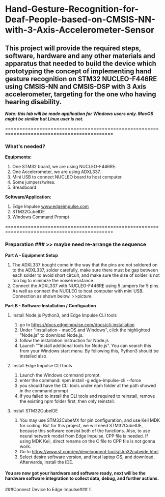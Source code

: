 # Hand-Gesture-Recognition-for-Deaf-People-based-on-CMSIS-NN-with-3-Axis-Accelerometer-Sensor #


## This project will provide the required steps, software, hardware and any other materials and apparatus that needed to build the device which prototyping the concept of implementing hand gesture recognition on STM32 NUCLEO-F446RE using CMSIS-NN and CMSIS-DSP with 3 Axis accelerometer, targeting for the one who having hearing disability. ##

***Note: this lab will be made application for Windows users only. MacOS might be similar but Linux user is not.***

============================================================================================

### What's needed? ###

**Equipments:**
1. One STM32 board, we are using NUCLEO-F446RE.
2. One Accelerometer, we are using ADXL337.
3. Mini USB to connect NUCLEO board to host computer.
4. Some jumpers/wires.
5. Breadboard

**Software/Application:**
1. Edge Impulse www.edgeimpulse.com
2. STM32CubeIDE
3. Windows Command Prompt

============================================================================================

### Preparation ### >> maybe need re-arrange the sequence

**Part A - Equipment Setup**
1. The ADXL337 bought come in the way that the pins are not soldered on to the ADXL337, solder carefully, make sure there must be gap between each solder to avoid short circuit, and make sure the size of solder is not too big to minimize the noise/resistance. 
2. Connect the ADXL337 with NUCLEO-F446RE using 5 jumpers for 5 pins. As well as connect the NUCLEO to host computer with mini USB. Connection as shown below. >>picture



**Part B - Software Installation / Configuation**
1. Install Node.js Python3, and Edge Impulse CLI tools
    1. go to https://docs.edgeimpulse.com/docs/cli-installation
    2. Under "Installation - macOS and Windows", click the highlighted "Node.js" to download Node.js.
    3. follow the installation instruction for Node.js
    4. Launch ""install additional tools for Node.js". You can search this from your Windows start menu. By following this, Python3 should be installed also.

2. Install Edge Impulse CLI tools
    1. Launch the Windows command prompt.
    2. enter the command: npm install -g edge-impulse-cli --force
    3. you should have the CLI tools under npm folder at the path showed in the command prompt
    4. if you failed to install the CLI tools and required to reinstall, remove the existing npm folder first, then only reinstall.

3. Install STM32CubeIDE
    1. You may use STM32CubeMX for pin configuration, and use Keil MDK for coding. But for this project, we will need STM32CubeIDE, because this software consist both of the functions. Also, to use neural network model from Edge Impulse, CPP file is needed. If using MDK Keil, direct rename on the C file to CPP file is not gonna work.
    2. Go to https://www.st.com/en/development-tools/stm32cubeide.html
    3. Select desire software version, and host laptop OS, and download. Afterwards, install the IDE.


#### You are now got your hardware and software ready, next will be the hardware software integration to collect data, debug, and further actions. ####


###Connect Device to Edge Impulse###
1. 
